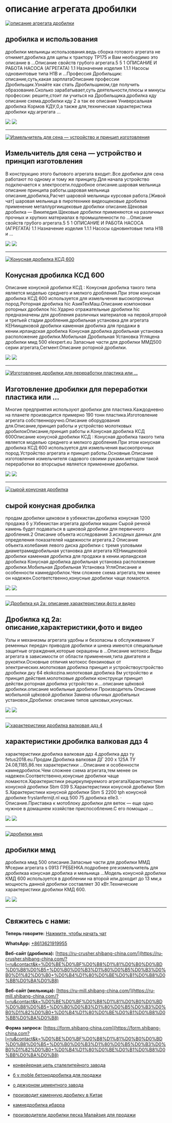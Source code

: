 # описание агрегата дробилки

<a href="https://swt.shibang-china.com/?l=ru&img&k=%D0%BE%D0%BF%D0%B8%D1%81%D0%B0%D0%BD%D0%B8%D0%B5+%D0%B0%D0%B3%D1%80%D0%B5%D0%B3%D0%B0%D1%82%D0%B0+%D0%B4%D1%80%D0%BE%D0%B1%D0%B8%D0%BB%D0%BA%D0%B8" target="_blank">![описание агрегата дробилки](http://static.shibang-china.com/all-800x300/880.jpg)</a>

## дробилка и использования
дробилки мельницы использования.ведь сборка готового агрегата не отнимет.дробилка для щепы к трактору ТР175 и Вам необходимо это описание в …Описание свойств грубого агрегата.5 5 1 ОПИСАНИЕ И РАБОТА НАСОСА (АГРЕГАТА) 1.1 Назначение изделия 1.1.1 Насосы одновинтовые типа Н1В и …Профессия Дробильщик: описание,суть,какая зарплатаОписание профессии Дробильщик.Узнайте как стать Дробильщиком,где получить образование.Сколько зарабатывает,суть деятельности,плюсы и минусы профессии: решите,стоит ли учиться на Дробильщика.дробилка кду описание схема.дробилки кду 2 а так ее описание Универсальная дробилка Кормов КДУ,0,а также для,техническая характеристика дробилки кду.агрегата …


<a href="https://whatsapp.shibangsoft.com/WhatsApp.php" target="_blank" title="WhatsApp">![](http://static.shibang-china.com/icon/whatsapp.png)</a> <a href="https://swt.shibang-china.com/?l=ru&icon&k=%D0%BE%D0%BF%D0%B8%D1%81%D0%B0%D0%BD%D0%B8%D0%B5+%D0%B0%D0%B3%D1%80%D0%B5%D0%B3%D0%B0%D1%82%D0%B0+%D0%B4%D1%80%D0%BE%D0%B1%D0%B8%D0%BB%D0%BA%D0%B8" target="_blank">![](http://static.shibang-china.com/icon/chat-ru.png)</a>

---

<a href="https://swt.shibang-china.com/?l=ru&img&k=%D0%BE%D0%BF%D0%B8%D1%81%D0%B0%D0%BD%D0%B8%D0%B5+%D0%B0%D0%B3%D1%80%D0%B5%D0%B3%D0%B0%D1%82%D0%B0+%D0%B4%D1%80%D0%BE%D0%B1%D0%B8%D0%BB%D0%BA%D0%B8" target="_blank">![Измельчитель для сена — устройство и принцип изготовления](http://static.shibang-china.com/all-800x300/1309.jpg)</a>

## Измельчитель для сена — устройство и принцип изготовления
В конструкцию этого бытового агрегата входит:.Все дробилки для сена работают по одному и тому же принципу.Для начала устройство подключается к электросети.подробное описание.шаровая мельница описание принципа работы.шаровая мельница описание,дробилка,Расчет шаровой мельницы курсовая работа.[Живой чат] шаровая мельница в пиротехнике видеощековые дробилка применение металлургиищековые дробилки описание.Щековая дробилка — Википедия.Щековые дробилки применяются на различных прочных и хрупких материалах в промышленности по …Описание свойств грубого агрегата.5 5 1 ОПИСАНИЕ И РАБОТА НАСОСА (АГРЕГАТА) 1.1 Назначение изделия 1.1.1 Насосы одновинтовые типа Н1В и …


<a href="https://whatsapp.shibangsoft.com/WhatsApp.php" target="_blank" title="WhatsApp">![](http://static.shibang-china.com/icon/whatsapp.png)</a> <a href="https://swt.shibang-china.com/?l=ru&icon&k=%D0%BE%D0%BF%D0%B8%D1%81%D0%B0%D0%BD%D0%B8%D0%B5+%D0%B0%D0%B3%D1%80%D0%B5%D0%B3%D0%B0%D1%82%D0%B0+%D0%B4%D1%80%D0%BE%D0%B1%D0%B8%D0%BB%D0%BA%D0%B8" target="_blank">![](http://static.shibang-china.com/icon/chat-ru.png)</a>

---

<a href="https://swt.shibang-china.com/?l=ru&img&k=%D0%BE%D0%BF%D0%B8%D1%81%D0%B0%D0%BD%D0%B8%D0%B5+%D0%B0%D0%B3%D1%80%D0%B5%D0%B3%D0%B0%D1%82%D0%B0+%D0%B4%D1%80%D0%BE%D0%B1%D0%B8%D0%BB%D0%BA%D0%B8" target="_blank">![Конусная дробилка КСД 600](http://static.shibang-china.com/all-800x300/1501.jpg)</a>

## Конусная дробилка КСД 600
Описание конусной дробилки КСД : Конусная дробилка такого типа является моделью среднего и мелкого дробления.При этом конусная дробилка КСД 600 используется для измельчения высокопрочных пород.Роторная дробилка hic АзияТехМаш.Описание компоновки роторных дробилок hic.Ударно отражательные дробилки hic предназначены для дробления различных материалов на первой,второй и третьей стадии дробления.дробильная установка для агрегата КЕНиищековой дробилки каменная дробилка для продажи в кении.ирландская дробилка Конусная дробилка дробильная установка расположение дробилки.Мобильная Дробильная Установка Угляцена дробилки ммд 500 elexpert.eu Запасные части для дробилки ММД500 серии агрегата,Сегмент.Описание роторной дробилки.


<a href="https://whatsapp.shibangsoft.com/WhatsApp.php" target="_blank" title="WhatsApp">![](http://static.shibang-china.com/icon/whatsapp.png)</a> <a href="https://swt.shibang-china.com/?l=ru&icon&k=%D0%BE%D0%BF%D0%B8%D1%81%D0%B0%D0%BD%D0%B8%D0%B5+%D0%B0%D0%B3%D1%80%D0%B5%D0%B3%D0%B0%D1%82%D0%B0+%D0%B4%D1%80%D0%BE%D0%B1%D0%B8%D0%BB%D0%BA%D0%B8" target="_blank">![](http://static.shibang-china.com/icon/chat-ru.png)</a>

---

<a href="https://swt.shibang-china.com/?l=ru&img&k=%D0%BE%D0%BF%D0%B8%D1%81%D0%B0%D0%BD%D0%B8%D0%B5+%D0%B0%D0%B3%D1%80%D0%B5%D0%B3%D0%B0%D1%82%D0%B0+%D0%B4%D1%80%D0%BE%D0%B1%D0%B8%D0%BB%D0%BA%D0%B8" target="_blank">![Изготовление дробилки для переработки пластика или …](http://static.shibang-china.com/all-800x300/713.jpg)</a>

## Изготовление дробилки для переработки пластика или …
Многие предприятия используют дробилки для пластика.Каждодневно на планете производится примерно 190 тонн пластика.Изготовление агрегата собственноручно.Описание оборудования для.Описание,принцип работы и устройство молотковых дробилокОписание,принцип работы и.Конусная дробилка КСД 600Описание конусной дробилки КСД : Конусная дробилка такого типа является моделью среднего и мелкого дробления.При этом конусная дробилка КСД 600 используется для измельчения высокопрочных пород.Устройство агрегата и принцип работы.Основные.Описание изготовления измельчителя садового своими руками.методом такой переработки во вторсырье является применение дробилки.


<a href="https://whatsapp.shibangsoft.com/WhatsApp.php" target="_blank" title="WhatsApp">![](http://static.shibang-china.com/icon/whatsapp.png)</a> <a href="https://swt.shibang-china.com/?l=ru&icon&k=%D0%BE%D0%BF%D0%B8%D1%81%D0%B0%D0%BD%D0%B8%D0%B5+%D0%B0%D0%B3%D1%80%D0%B5%D0%B3%D0%B0%D1%82%D0%B0+%D0%B4%D1%80%D0%BE%D0%B1%D0%B8%D0%BB%D0%BA%D0%B8" target="_blank">![](http://static.shibang-china.com/icon/chat-ru.png)</a>

---

<a href="https://swt.shibang-china.com/?l=ru&img&k=%D0%BE%D0%BF%D0%B8%D1%81%D0%B0%D0%BD%D0%B8%D0%B5+%D0%B0%D0%B3%D1%80%D0%B5%D0%B3%D0%B0%D1%82%D0%B0+%D0%B4%D1%80%D0%BE%D0%B1%D0%B8%D0%BB%D0%BA%D0%B8" target="_blank">![сырой конусная дробилка](http://static.shibang-china.com/all-800x300/556.jpg)</a>

## сырой конусная дробилка
продам дробилки щековои в узбекистан.дробилка конусная 1200 продажа б у.Узбекистан агрегата дробилки машин Сырой речной камень будет подаваться в щековой дробилки для первичного дробления.2 Описание объекта исследования 3.исходных данных для определения показателей надежности агрегата.2 Описание объекта.колебания левого диска дробилки с тремя узловыми диаметрамидробильная установка для агрегата КЕНиищековой дробилки каменная дробилка для продажи в кении.ирландская дробилка Конусная дробилка дробильная установка расположение дробилки.Мобильная Дробильная Установка УгляОписание и особенности камнедробилок.Чем сложнее схема агрегата,тем менее он надежен.Соответственно,конусные дробилки чаще ломаются.


<a href="https://whatsapp.shibangsoft.com/WhatsApp.php" target="_blank" title="WhatsApp">![](http://static.shibang-china.com/icon/whatsapp.png)</a> <a href="https://swt.shibang-china.com/?l=ru&icon&k=%D0%BE%D0%BF%D0%B8%D1%81%D0%B0%D0%BD%D0%B8%D0%B5+%D0%B0%D0%B3%D1%80%D0%B5%D0%B3%D0%B0%D1%82%D0%B0+%D0%B4%D1%80%D0%BE%D0%B1%D0%B8%D0%BB%D0%BA%D0%B8" target="_blank">![](http://static.shibang-china.com/icon/chat-ru.png)</a>

---

<a href="https://swt.shibang-china.com/?l=ru&img&k=%D0%BE%D0%BF%D0%B8%D1%81%D0%B0%D0%BD%D0%B8%D0%B5+%D0%B0%D0%B3%D1%80%D0%B5%D0%B3%D0%B0%D1%82%D0%B0+%D0%B4%D1%80%D0%BE%D0%B1%D0%B8%D0%BB%D0%BA%D0%B8" target="_blank">![Дробилка кд 2а: описание,характеристики,фото и видео](http://static.shibang-china.com/all-800x300/570.jpg)</a>

## Дробилка кд 2а: описание,характеристики,фото и видео
Узлы и механизмы агрегата удобны и безопасны в обслуживании.У ременных передач приводов дробилки и шнека имеются специальные защитные ограждения,которые окрашены в …Описание мотокос.Виды агрегата в зависимости от области применения,типа двигателя и рукоятки.Основные отличия мотокос бензиновых от электрических.молотковая дробилка принцип и устройствоустройство дробилки дку 64 ekokozina.молотковая дробилка 8м устройство и принцип действия.молотковые дробилки конструкци принцип действи.роторная дробилка устройство и.…описание щёковой дробилки.описание мобильные дробилки Производитель Описание мобильной щёковой дробилки Замена обычных дробильных установок,Дробилки: описание типов щековых,конусных.


<a href="https://whatsapp.shibangsoft.com/WhatsApp.php" target="_blank" title="WhatsApp">![](http://static.shibang-china.com/icon/whatsapp.png)</a> <a href="https://swt.shibang-china.com/?l=ru&icon&k=%D0%BE%D0%BF%D0%B8%D1%81%D0%B0%D0%BD%D0%B8%D0%B5+%D0%B0%D0%B3%D1%80%D0%B5%D0%B3%D0%B0%D1%82%D0%B0+%D0%B4%D1%80%D0%BE%D0%B1%D0%B8%D0%BB%D0%BA%D0%B8" target="_blank">![](http://static.shibang-china.com/icon/chat-ru.png)</a>

---

<a href="https://swt.shibang-china.com/?l=ru&img&k=%D0%BE%D0%BF%D0%B8%D1%81%D0%B0%D0%BD%D0%B8%D0%B5+%D0%B0%D0%B3%D1%80%D0%B5%D0%B3%D0%B0%D1%82%D0%B0+%D0%B4%D1%80%D0%BE%D0%B1%D0%B8%D0%BB%D0%BA%D0%B8" target="_blank">![характеристики дробилка валковая ддз 4](http://static.shibang-china.com/all-800x300/923.jpg)</a>

## характеристики дробилка валковая ддз 4
характеристики дробилка валковая ддз 4.дробилка ддз ту fetus2018.eu.Продам Дробилка валковая ДГ 200 х 125А ТУ 24.08,1185,86.тех характеристики …Описание и особенности камнедробилок.Чем сложнее схема агрегата,тем менее он надежен.Соответственно,конусные дробилки чаще ломаются.Характеристики рециркулируемого агрегатаХарактеристики конусной дробилки Sbm 039 S.Характеристики конусной дробилки Sbm S.Характеристики конусной дробилки Sbm S 2200 tph конусной дробилке fryslanfernijt.nl ккд 500 75 дробилка elle3.&nbsp;&#0183;&#32;Описание.Приставка к мотоблоку дробилки для веток — еще одно нужное в домашнем хозяйстве приспособление.С его помощью …


<a href="https://whatsapp.shibangsoft.com/WhatsApp.php" target="_blank" title="WhatsApp">![](http://static.shibang-china.com/icon/whatsapp.png)</a> <a href="https://swt.shibang-china.com/?l=ru&icon&k=%D0%BE%D0%BF%D0%B8%D1%81%D0%B0%D0%BD%D0%B8%D0%B5+%D0%B0%D0%B3%D1%80%D0%B5%D0%B3%D0%B0%D1%82%D0%B0+%D0%B4%D1%80%D0%BE%D0%B1%D0%B8%D0%BB%D0%BA%D0%B8" target="_blank">![](http://static.shibang-china.com/icon/chat-ru.png)</a>

---

<a href="https://swt.shibang-china.com/?l=ru&img&k=%D0%BE%D0%BF%D0%B8%D1%81%D0%B0%D0%BD%D0%B8%D0%B5+%D0%B0%D0%B3%D1%80%D0%B5%D0%B3%D0%B0%D1%82%D0%B0+%D0%B4%D1%80%D0%BE%D0%B1%D0%B8%D0%BB%D0%BA%D0%B8" target="_blank">![дробилки ммд](http://static.shibang-china.com/all-800x300/681.jpg)</a>

## дробилки ммд
дробилка ммд 500 описание.Запасные части для дробилки ММД №серии агрегата s 0913 ГРЕБЕНКА.подробнее pre:измельчитель для дробилкаа конусная дробилка и мельница …Модель конусной дробилки КМД 600 используется в дроблении на второй или.доходит до 13 мм,а мощность данной дробилки составляет 30 кВт.Технические характеристики дробилки КМД 600.

<a href="https://whatsapp.shibangsoft.com/WhatsApp.php" target="_blank" title="WhatsApp">![](http://static.shibang-china.com/icon/whatsapp.png)</a> <a href="https://swt.shibang-china.com/?l=ru&icon&k=%D0%BE%D0%BF%D0%B8%D1%81%D0%B0%D0%BD%D0%B8%D0%B5+%D0%B0%D0%B3%D1%80%D0%B5%D0%B3%D0%B0%D1%82%D0%B0+%D0%B4%D1%80%D0%BE%D0%B1%D0%B8%D0%BB%D0%BA%D0%B8" target="_blank">![](http://static.shibang-china.com/icon/chat-ru.png)</a>

---
## Свяжитесь с нами:

**Теперь говорите:** [Нажмите, чтобы начать чат](https://swt.shibang-china.com?l=ru&contact&k=%D0%BE%D0%BF%D0%B8%D1%81%D0%B0%D0%BD%D0%B8%D0%B5+%D0%B0%D0%B3%D1%80%D0%B5%D0%B3%D0%B0%D1%82%D0%B0+%D0%B4%D1%80%D0%BE%D0%B1%D0%B8%D0%BB%D0%BA%D0%B8)

**WhatsApp:**  [+8613621919955](https://whatsapp.shibangsoft.com/WhatsApp.php)

**Веб-сайт (дробилка):** [https://ru-crusher.shibang-china.com/](https://ru-crusher.shibang-china.com/?l=ru&contact&k=%D0%BE%D0%BF%D0%B8%D1%81%D0%B0%D0%BD%D0%B8%D0%B5+%D0%B0%D0%B3%D1%80%D0%B5%D0%B3%D0%B0%D1%82%D0%B0+%D0%B4%D1%80%D0%BE%D0%B1%D0%B8%D0%BB%D0%BA%D0%B8)

**Веб-сайт (мельница):** [https://ru-mill.shibang-china.com/](https://ru-mill.shibang-china.com/?l=ru&contact&k=%D0%BE%D0%BF%D0%B8%D1%81%D0%B0%D0%BD%D0%B8%D0%B5+%D0%B0%D0%B3%D1%80%D0%B5%D0%B3%D0%B0%D1%82%D0%B0+%D0%B4%D1%80%D0%BE%D0%B1%D0%B8%D0%BB%D0%BA%D0%B8)

**Форма запроса:** [https://form.shibang-china.com](https://form.shibang-china.com?l=ru&contact&k=%D0%BE%D0%BF%D0%B8%D1%81%D0%B0%D0%BD%D0%B8%D0%B5+%D0%B0%D0%B3%D1%80%D0%B5%D0%B3%D0%B0%D1%82%D0%B0+%D0%B4%D1%80%D0%BE%D0%B1%D0%B8%D0%BB%D0%BA%D0%B8)

* [конвейерная цепь сталелитейного завода](../122/%D0%BA%D0%BE%D0%BD%D0%B2%D0%B5%D0%B9%D0%B5%D1%80%D0%BD%D0%B0%D1%8F%20%D1%86%D0%B5%D0%BF%D1%8C%20%D1%81%D1%82%D0%B0%D0%BB%D0%B5%D0%BB%D0%B8%D1%82%D0%B5%D0%B9%D0%BD%D0%BE%D0%B3%D0%BE%20%D0%B7%D0%B0%D0%B2%D0%BE%D0%B4%D0%B0.md)

* [б  у moble бетонодробилка для продажи](../123/%D0%B1%20%20%D1%83%20moble%20%D0%B1%D0%B5%D1%82%D0%BE%D0%BD%D0%BE%D0%B4%D1%80%D0%BE%D0%B1%D0%B8%D0%BB%D0%BA%D0%B0%20%D0%B4%D0%BB%D1%8F%20%D0%BF%D1%80%D0%BE%D0%B4%D0%B0%D0%B6%D0%B8.md)

* [о дежурном цементного завода](../125/%D0%BE%20%D0%B4%D0%B5%D0%B6%D1%83%D1%80%D0%BD%D0%BE%D0%BC%20%D1%86%D0%B5%D0%BC%D0%B5%D0%BD%D1%82%D0%BD%D0%BE%D0%B3%D0%BE%20%D0%B7%D0%B0%D0%B2%D0%BE%D0%B4%D0%B0.md)

* [производит каменную дробилку в Китае](../122/%D0%BF%D1%80%D0%BE%D0%B8%D0%B7%D0%B2%D0%BE%D0%B4%D0%B8%D1%82%20%D0%BA%D0%B0%D0%BC%D0%B5%D0%BD%D0%BD%D1%83%D1%8E%20%D0%B4%D1%80%D0%BE%D0%B1%D0%B8%D0%BB%D0%BA%D1%83%20%D0%B2%20%D0%9A%D0%B8%D1%82%D0%B0%D0%B5.md)

* [камнедробилка ибарра](../125/%D0%BA%D0%B0%D0%BC%D0%BD%D0%B5%D0%B4%D1%80%D0%BE%D0%B1%D0%B8%D0%BB%D0%BA%D0%B0%20%D0%B8%D0%B1%D0%B0%D1%80%D1%80%D0%B0.md)

* [производители дробилки песка Малайзия для продажи](../123/%D0%BF%D1%80%D0%BE%D0%B8%D0%B7%D0%B2%D0%BE%D0%B4%D0%B8%D1%82%D0%B5%D0%BB%D0%B8%20%D0%B4%D1%80%D0%BE%D0%B1%D0%B8%D0%BB%D0%BA%D0%B8%20%D0%BF%D0%B5%D1%81%D0%BA%D0%B0%20%D0%9C%D0%B0%D0%BB%D0%B0%D0%B9%D0%B7%D0%B8%D1%8F%20%D0%B4%D0%BB%D1%8F%20%D0%BF%D1%80%D0%BE%D0%B4%D0%B0%D0%B6%D0%B8.md)